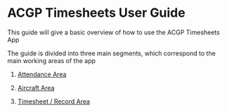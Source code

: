 # ACGP Timesheets User Guide

This guide will give a basic overview of how to use the ACGP Timesheets App

The guide is divided into three main segments, which correspond to the main working areas of the app

1. [Attendance Area](attendance.md)

1. [Aircraft Area](aircraft.md)

1. [Timesheet / Record Area](timesheet.md)